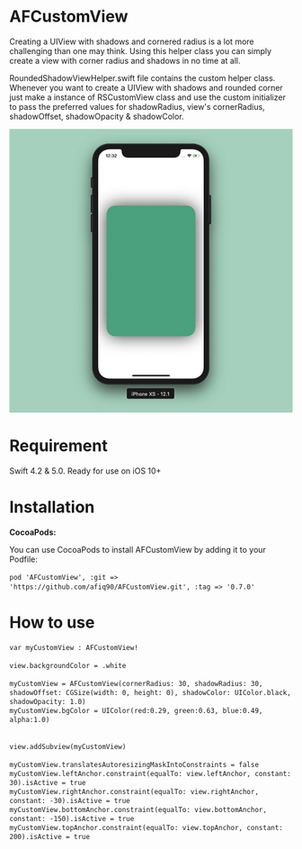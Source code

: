 # AFCustomView
Creating a UIView with shadows and cornered radius is a lot more challenging than one may think. Using this helper class you can simply create a view with corner radius and shadows in no time at all.

RoundedShadowViewHelper.swift file contains the custom helper class. Whenever you want to create a UIView with shadows and rounded corner just make a instance of RSCustomView class and use the custom initializer to pass the preferred values for shadowRadius, view's cornerRadius, shadowOffset, shadowOpacity & shadowColor.

![alt text](https://github.com/Onaeem26/RSCustomView/raw/master/RSCustomViewScreenshot.png)

# Requirement

Swift 4.2 & 5.0. Ready for use on iOS 10+

# Installation

**CocoaPods:**

You can use CocoaPods to install AFCustomView by adding it to your Podfile:

```pod 'AFCustomView', :git => 'https://github.com/afiq90/AFCustomView.git', :tag => '0.7.0'```

# How to use

```
var myCustomView : AFCustomView!

view.backgroundColor = .white

myCustomView = AFCustomView(cornerRadius: 30, shadowRadius: 30, shadowOffset: CGSize(width: 0, height: 0), shadowColor: UIColor.black, shadowOpacity: 1.0)
myCustomView.bgColor = UIColor(red:0.29, green:0.63, blue:0.49, alpha:1.0)


view.addSubview(myCustomView)

myCustomView.translatesAutoresizingMaskIntoConstraints = false
myCustomView.leftAnchor.constraint(equalTo: view.leftAnchor, constant: 30).isActive = true
myCustomView.rightAnchor.constraint(equalTo: view.rightAnchor, constant: -30).isActive = true
myCustomView.bottomAnchor.constraint(equalTo: view.bottomAnchor, constant: -150).isActive = true
myCustomView.topAnchor.constraint(equalTo: view.topAnchor, constant: 200).isActive = true


```
